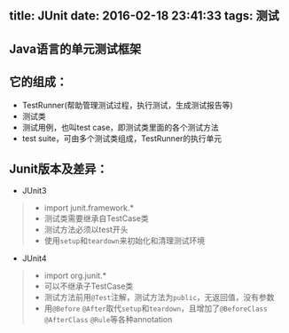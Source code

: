 title: JUnit
date: 2016-02-18 23:41:33
tags: 测试
---

## Java语言的单元测试框架

## 它的组成：
* TestRunner(帮助管理测试过程，执行测试，生成测试报告等)
* 测试类
* 测试用例，也叫test case，即测试类里面的各个测试方法
* test suite，可由多个测试类组成，TestRunner的执行单元

## Junit版本及差异：
* JUnit3
> * import junit.framework.*
> * 测试类需要继承自TestCase类
> * 测试方法必须以test开头
> * 使用`setup`和`teardown`来初始化和清理测试环境
* JUnit4
> * import org.junit.*
> * 可以不继承子TestCase类
> * 测试方法前用`@Test`注解，测试方法为`public`，无返回值，没有参数
> * 用`@Before` `@After`取代`setup`和`teardown`，且增加了`@BeforeClass` `@AfterClass` `@Rule`等各种annotation




